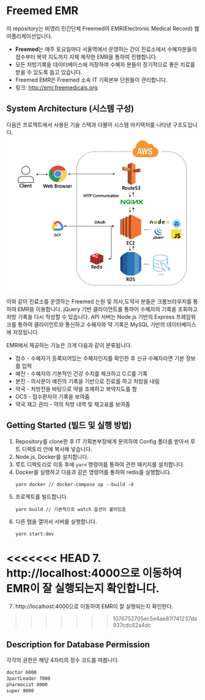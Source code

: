 <link rel="stylesheet" type="text/css" href="docs/styles.css">

# Freemed EMR
이 repository는 비영리 민간단체 Freemed의 EMR(Electronic Medical Record) 웹 어플리케이션입니다.

* **Freemed**는 매주 토요일마다 서울역에서 운영하는 간이 진료소에서 수혜자분들의 접수부터 복약 지도까지 자체 제작한 EMR을 통하여 진행합니다.
* 모든 처방기록을 데이터베이스에 저장하여 수혜자 분들이 장기적으로 좋은 치료를 받을 수 있도록 돕고 있습니다.
* Freemed EMR은 Freemed 소속 IT 기획본부 단원들이 관리합니다.
* 링크: http://emr.freemedicals.org

## System Architecture (시스템 구성)

다음은 프로젝트에서 사용된 기술 스택과 다불어 시스템 아키텍처를 나타낸 구조도입니다.
<img src="docs/assets/system_architecture.png" class="main-image">

이와 같이 진료소를 운영하는 Freemed 는원 및 의사,도약사 분들은 크롬브라우저를 통하여 EMR을 이용합니다. jQuery 기반 클라이언트를 통하어 수혜자의 기록을 조회하고 처방 기록을 다시 작성할 수 있습니다. API 서버는 Node.js 기반의 Express 프레임워크를 통하여 클라이언트와 통신하고 수혜자와 약 기록은 MySQL 기반의 데이터베이스에 저장됩니다.

EMR에서 제공하는 기능은 크게 다음과 같이 분류됩니다.
- 접수 - 수혜자가 등록되어있는 수혜자인지를 확인한 후 신규 수혜자라면 기본 정보를 입력
- 예진 - 수혜자의 기본적인 건강 수치를 체크하고 C.C를 기록
- 본진 - 의사분이 예진의 기록을 기반으로 진료를 하고 처방을 내림
- 약국 - 처방전을 바탕으로 약을 조제하고 복약지도를 함
- OCS - 접수환자의 기록을 보여줌
- 약국 재고 관리 - 약의 처방 내역 및 재고표를 보여줌

## Getting Started (빌드 및 실행 방법)

1. Repository를 clone한 후 IT 기획본부장에게 문의하여 Config 폴더를 받아서 루트 디렉토리 안에 복사해 넣습니다.
2. Node.js, Docker를 설치합니다.
3. 루트 디렉토리로 이동 후에 `yarn` 명령어를 통하여 관련 패키지를 설치합니다.
4. Docker를 실행하고 다음과 같은 명령어를 통하여 redis를 실행합니다.
    ```
    yarn docker // docker-compose up --build -d
    ```
5. 프로젝트를 빌드합니다.
    ```
    yarn build // 기본적으로 watch 옵션이 붙어있음
    ```
6. 다른 탭을 열어서 서버를 실행합니다.
    ```
    yarn start:dev
    ```
<<<<<<< HEAD
7. http://localhost:4000으로 이동하여 EMR이 잘 실행되는지 확인합니다.
=======
7. http://localhost:4000으로 이동하여 EMR이 잘 실행되는지 확인한다.
>>>>>>> 1076752705ec5e4ae81f741237da937cdc82a4dc

## Description for Database Permission

각각의 권한은 해당 4자리의 정수 코드를 따릅니다.

```
doctor 6000
3partLeader 7000
pharmacist 8000
super 9000
```
